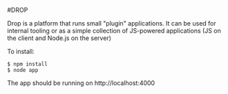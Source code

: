 #DROP

Drop is a platform that runs small "plugin" applications. It can be used for
internal tooling or as a simple collection of JS-powered applications (JS on 
the client and Node.js on the server)

To install:

```
$ npm install
$ node app
```

The app should be running on http://localhost:4000
